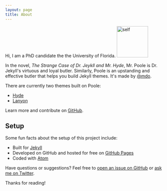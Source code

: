```yaml
---
layout: page
title: About
---
```


Hi, I am a PhD candidate the the University of Florida.
<img src="{{ site.baseurl }}public/ShahPhoto.jpg" alt="self" style="width: 100px;"/>

In the novel, *The Strange Case of Dr. Jeykll and Mr. Hyde*, Mr. Poole is Dr. Jekyll's virtuous and loyal butler. Similarly, Poole is an upstanding and effective butler that helps you build Jekyll themes. It's made by [@mdo](https://twitter.com/mdo).

There are currently two themes built on Poole:

* [Hyde](https://hyde.getpoole.com)
* [Lanyon](https://lanyon.getpoole.com)

Learn more and contribute on [GitHub](https://github.com/poole).

## Setup

Some fun facts about the setup of this project include:

* Built for [Jekyll](https://jekyllrb.com)
* Developed on GitHub and hosted for free on [GitHub Pages](https://pages.github.com)
* Coded with [Atom](https://atom.io)

Have questions or suggestions? Feel free to [open an issue on GitHub](https://github.com/poole/issues/new) or [ask me on Twitter](https://twitter.com/mdo).

Thanks for reading!
